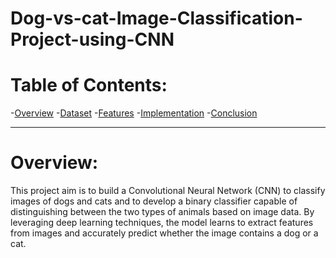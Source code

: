 # Dog-vs-cat-Image-Classification-Project-using-CNN

# Table of Contents:

-[Overview](#Overview)
-[Dataset](Dataset)
-[Features](Features)
-[Implementation](Implementation)
-[Conclusion](Conclusion)

* * *

# Overview:
This project aim is to build a Convolutional Neural Network (CNN) to classify images of dogs and cats and to develop a binary classifier capable of distinguishing between the two types of animals based on image data. By leveraging deep learning techniques, the model learns to extract features from images and accurately predict whether the image contains a dog or a cat.

![]()
